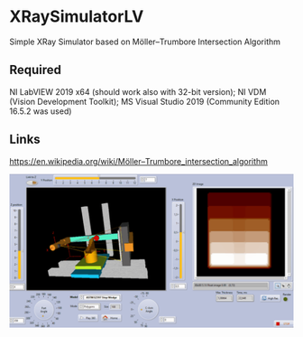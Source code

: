 # XRaySimulatorLV
Simple XRay Simulator based on Möller–Trumbore Intersection Algorithm

## Required
NI LabVIEW 2019 x64 (should work also with 32-bit version); NI VDM (Vision Development Toolkit); MS Visual Studio 2019 (Community Edition 16.5.2 was used)

## Links
https://en.wikipedia.org/wiki/Möller–Trumbore_intersection_algorithm

![ASTM2597Gif.gif](ASTM2597Gif.gif)